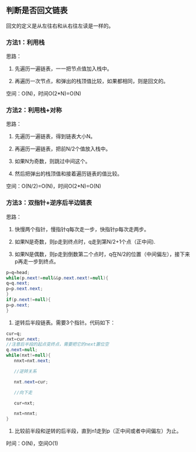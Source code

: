 ## 判断是否回文链表

回文的定义是从左往右和从右往左读是一样的。

### 方法1：利用栈

思路：

1. 先遍历一遍链表，一一把节点值加入栈中。

2. 再遍历一次节点，和弹出的栈顶值比较，如果都相同，则是回文的。

空间：O\(N\)，时间O\(2\*N\)=O\(N\)

### 方法2：利用栈+对称

思路：

1. 先遍历一遍链表，得到链表大小N。

2. 再遍历一遍链表，把前N/2个值放入栈中。

3. 如果N为奇数，则跳过中间这个。

4. 然后把弹出的栈顶值和接着遍历链表的值比较。

空间：O\(N/2\)=O\(N\)，时间O\(2\*N\)=O\(N\)

### 方法3：双指针+逆序后半边链表

思路：



1. 快慢两个指针，慢指针q每次走一步，快指针p每次走两步。

1. 如果N是奇数，则p走到终点时，q走到第N/2+1个点（正中间\).
2. 如果N是偶数，则p走到倒数第二个点时，q在N/2的位置（中间偏左），接下来p再走一步到终点。

```java
p=q=head;
while(p.next!=null&&p.next.next!=null){
q=q.next;
p=p.next.next;
}
if(p.next!=null){
p=p.next;
}
```

1. 逆转后半段链表。需要3个指针。代码如下：

```java
cur=q;
nxt=cur.next;
//注意后半段的起点变终点，需要把它的next置位空
q.next=null;
while(nxt!=null){
   nnxt=nxt.next;

   //逆转关系

   nxt.next=cur;

   //向下走

   cur=nxt;

   nxt=nnxt;
}
```

1. 比较前半段和逆转的后半段，直到n1走到p（正中间或者中间偏左）为止。

时间：O\(N\)，空间O\(1\)

